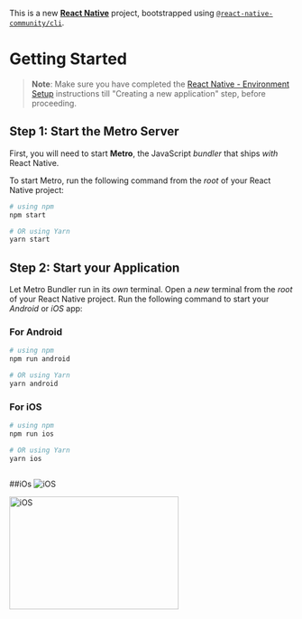 This is a new [**React Native**](https://reactnative.dev) project, bootstrapped using [`@react-native-community/cli`](https://github.com/react-native-community/cli).

# Getting Started

>**Note**: Make sure you have completed the [React Native - Environment Setup](https://reactnative.dev/docs/environment-setup) instructions till "Creating a new application" step, before proceeding.

## Step 1: Start the Metro Server

First, you will need to start **Metro**, the JavaScript _bundler_ that ships _with_ React Native.

To start Metro, run the following command from the _root_ of your React Native project:

```bash
# using npm
npm start

# OR using Yarn
yarn start
```

## Step 2: Start your Application

Let Metro Bundler run in its _own_ terminal. Open a _new_ terminal from the _root_ of your React Native project. Run the following command to start your _Android_ or _iOS_ app:

### For Android

```bash
# using npm
npm run android

# OR using Yarn
yarn android
```

### For iOS

```bash
# using npm
npm run ios

# OR using Yarn
yarn ios



```
##iOs
![iOS](https://github.com/kaannvarsl/emarket-main/assets/94809549/99df7e78-6783-443f-bbd7-1f148e1d7c2d)


<img src="https://github.com/kaannvarsl/emarket-main/assets/94809549/99df7e78-6783-443f-bbd7-1f148e1d7c2d" alt="iOS" width="300" height="200">




